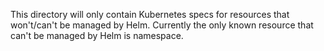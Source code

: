 This directory will only contain Kubernetes specs for resources that won't/can't be managed by Helm. Currently the only known resource that can't be managed by Helm is namespace.